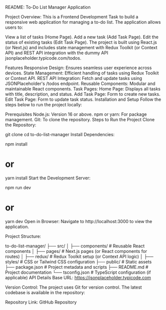 README: To-Do List Manager Application

Project Overview:
This is a Frontend Development Task to build a responsive web application for managing a to-do list. The application allows users to:

View a list of tasks (Home Page).
Add a new task (Add Task Page).
Edit the status of existing tasks (Edit Task Page).
The project is built using React.js (or Next.js) and includes state management with Redux Toolkit (or Context API) and REST API integration with the dummy API jsonplaceholder.typicode.com/todos.

Features
Responsive Design: Ensures seamless user experience across devices.
State Management: Efficient handling of tasks using Redux Toolkit or Context API.
REST API Integration: Fetch and update tasks using JSONPlaceholder's /todos endpoint.
Reusable Components: Modular and maintainable React components.
Task Pages:
Home Page: Displays all tasks with title, description, and status.
Add Task Page: Form to create new tasks.
Edit Task Page: Form to update task status.
Installation and Setup
Follow the steps below to run the project locally:

Prerequisites
Node.js: Version 16 or above.
npm or yarn: For package management.
Git: To clone the repository.
Steps to Run the Project
Clone the Repository:

git clone <repository-link>
cd to-do-list-manager
Install Dependencies:

npm install
# or
yarn install
Start the Development Server:

npm run dev
# or
yarn dev
Open in Browser: Navigate to http://localhost:3000 to view the application.

Project Structure:

to-do-list-manager/
├── src/
│   ├── components/   # Reusable React components
│   ├── pages/        # Next.js pages (or React components for routes)
│   ├── redux/        # Redux Toolkit setup (or Context API logic)
│   ├── styles/       # CSS or Tailwind CSS configuration
├── public/           # Static assets
├── package.json      # Project metadata and scripts
├── README.md         # Project documentation
└── tsconfig.json     # TypeScript configuration (if applicable)
API Details
Base URL: https://jsonplaceholder.typicode.com


Version Control:
The project uses Git for version control. The latest codebase is available in the repository:

Repository Link: GitHub Repository
